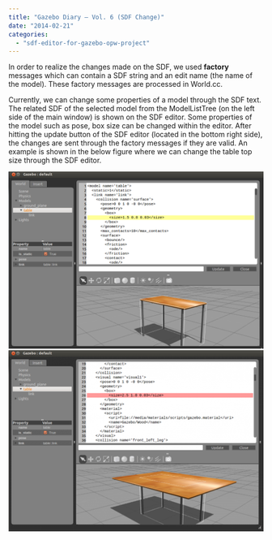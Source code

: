 ```yaml
---
title: "Gazebo Diary – Vol. 6 (SDF Change)"
date: "2014-02-21"
categories: 
  - "sdf-editor-for-gazebo-opw-project"
---
```


In order to realize the changes made on the SDF, we used **factory** messages which can contain a SDF string and an edit name (the name of the model). These factory messages are processed in World.cc.

Currently, we can change some properties of a model through the SDF text. The related SDF of the selected model from the ModelListTree (on the left side of the main window) is shown on the SDF editor. Some properties of the model such as pose, box size can be changed within the editor. After hitting the update button of the SDF editor (located in the bottom right side), the changes are sent through the factory messages if they are valid. An example is shown in the below figure where we can change the table top size through the SDF editor.

![gazebo1](images/gazebo11.png) 
![gazebo2](images/gazebo2-1024x725.png)

